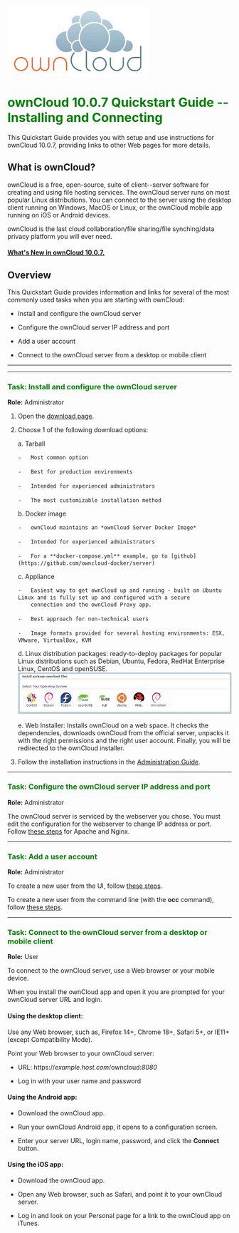 

![](owncloud.jpg)

# <span style="color:green">**ownCloud 10.0.7 Quickstart Guide -- Installing and Connecting**</span>


This Quickstart Guide provides you with setup and use instructions for
ownCloud 10.0.7, providing links to other Web pages for more details.

## What is ownCloud?

ownCloud is a free, open-source, suite of client--server software for creating and using file hosting services. The ownCloud server runs
on most popular Linux distributions. You can connect to the server using the desktop client running on Windows, MacOS or Linux, or the ownCloud
mobile app running on iOS or Android devices.

ownCloud is the last cloud collaboration/file sharing/file synching/data
privacy platform you will ever need.

#### [What's New in ownCloud 10.0.7.](https://doc.owncloud.org/server/latest/admin_manual/whats_new_admin.html)

## Overview

This Quickstart Guide provides information and links for several of the most commonly used tasks when you are starting with ownCloud:

-   Install and configure the ownCloud server

-   Configure the ownCloud server IP address and port

-   Add a user account

-   Connect to the ownCloud server from a desktop or mobile client


___

___

### <span style="color:green">**Task:** Install and configure the ownCloud server</span>

**Role:** Administrator

1.  Open the [download page](https://owncloud.org/download/).

2.  Choose 1 of the following download options:

    a.  Tarball

        -   Most common option

        -   Best for production environments

        -   Intended for experienced administrators

        -   The most customizable installation method

    b.  Docker image

        -   ownCloud maintains an *ownCloud Server Docker Image*

        -   Intended for experienced administrators

        -   For a **docker-compose.yml** example, go to [github](https://github.com/owncloud-docker/server)

    c.  Appliance

        -   Easiest way to get ownCloud up and running - built on Ubuntu Linux and is fully set up and configured with a secure
            connection and the ownCloud Proxy app.

        -   Best approach for non-technical users

        -   Image formats provided for several hosting environments: ESX, VMware, VirtualBox, KVM
        

    d.  Linux distribution packages: ready-to-deploy packages for popular Linux distributions such as Debian, Ubuntu, Fedora,
        RedHat Enterprise Linux, CentOS and openSUSE.
        ![](LinuxDistros.jpg)

    e.  Web Installer: Installs ownCloud on a web space. It checks the dependencies, downloads ownCloud from the official server,
        unpacks it with the right permissions and the right user account. Finally, you will be redirected to the ownCloud
        installer.

3.  Follow the installation instructions in the [Administration 
    Guide](https://doc.owncloud.org/server/latest/admin_manual/installation/).


___


### <span style="color:green">**Task:** Configure the ownCloud server IP address and port</span>

**Role:** Administrator

The ownCloud server is serviced by the webserver you chose. You must edit the configuration for the webserver to change IP address or port.
Follow [these steps](https://central.owncloud.org/t/how-to-change-the-port-owncloud-is-using/834)
for Apache and Nginx.


___

### <span style="color:green">**Task:** Add a user account</span>

**Role:** Administrator

To create a new user from the UI, follow [these
steps](https://doc.owncloud.org/server/latest/admin_manual/configuration/user/user_configuration.html#creating-a-new-user).

To create a new user from the command line (with the **occ** command),
follow [these
steps](https://doc.owncloud.org/server/10.0/admin_manual/configuration/server/occ_command.html#user-commands).


___

### <span style="color:green">**Task:** Connect to the ownCloud server from a desktop or mobile client</span>

**Role:** User

To connect to the ownCloud server, use a Web browser or your mobile device.

When you install the ownCloud app and open it you are prompted for your ownCloud server URL and login.


#### Using the desktop client:

Use any Web browser, such as, Firefox 14+, Chrome 18+, Safari 5+, or IE11+ (except Compatibility Mode).

Point your Web browser to your ownCloud server:

-   URL: https://*example.host.com*/owncloud:*8080*

-   Log in with your user name and password

#### Using the Android app:

-   Download the ownCloud app.

-   Run your ownCloud Android app, it opens to a configuration screen.

-   Enter your server URL, login name, password, and click the **Connect** button.

#### Using the iOS app:

-   Download the ownCloud app.

-   Open any Web browser, such as Safari, and point it to your ownCloud server.

-   Log in and look on your Personal page for a link to the ownCloud app on iTunes.

